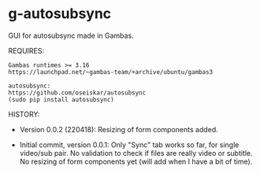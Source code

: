 # g-autosubsync
GUI for autosubsync made in Gambas.

REQUIRES:

	Gambas runtimes >= 3.16
	https://launchpad.net/~gambas-team/+archive/ubuntu/gambas3

	autosubsync:
	https://github.com/oseiskar/autosubsync
	(sudo pip install autosubsync)


 HISTORY:

 - Version 0.0.2 (220418):
	Resizing of form components added.

- Initial commit, version 0.0.1:
	Only "Sync" tab works so far, for single video/sub pair.
	No validation to check if files are really video or subtitle.
	No resizing of form components yet (will add when I have a bit of time).

